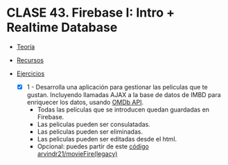 # CLASE 43. Firebase I: Intro + Realtime Database

-   [Teoría](https://github.com/beatrizsmerino/Master-en-Programacion-FullStack-con-JavaScript-y-Node.js_ed4/blob/master/teoria/clase43.md)

-   [Recursos](https://github.com/beatrizsmerino/Master-en-Programacion-FullStack-con-JavaScript-y-Node.js_ed4/blob/master/recursos/clase43.md)

-   [Ejercicios](https://github.com/beatrizsmerino/Master-en-Programacion-FullStack-con-JavaScript-y-Node.js_ed4/blob/master/teoria/clase43.md#ejercicios)
    -   [x] 1 - Desarrolla una aplicación para gestionar las peliculas que te gustan. Incluyendo llamadas AJAX a la base de datos de IMBD para enriquecer los datos, usando [OMDb API](http://omdbapi.com/).
        -   Todas las películas que se introducen quedan guardadas en Firebase.
        -   Las peliculas pueden ser consulatadas.
        -   Las peliculas pueden ser eliminadas.
        -   Las peliculas pueden ser editadas desde el html.
        -   Opcional: puedes partir de este [código arvindr21/movieFire(legacy)](https://github.com/arvindr21/movieFire)
